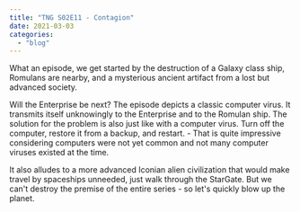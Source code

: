```yaml
---
title: "TNG S02E11 - Contagion"
date: 2021-03-03
categories:
  - "blog"
---
```


What an episode, we get started by the destruction of a Galaxy class ship, Romulans are nearby, and a mysterious ancient artifact from a lost but advanced society.

Will the Enterprise be next? The episode depicts a classic computer virus. It transmits itself unknowingly to the Enterprise and to the Romulan ship. The solution for the problem is also just like with a computer virus. Turn off the computer, restore it from a backup, and restart. - That is quite impressive considering computers were not yet common and not many computer viruses existed at the time.

It also alludes to a more advanced Iconian alien civilization that would make travel by spaceships unneeded, just walk through the StarGate. But we can't destroy the premise of the entire series - so let's quickly blow up the planet.
